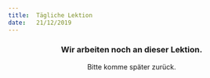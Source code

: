 ```yaml
---
title:  Tägliche Lektion
date:   21/12/2019
---
```


### <center>Wir arbeiten noch an dieser Lektion.</center>
<center>Bitte komme später zurück.</center>